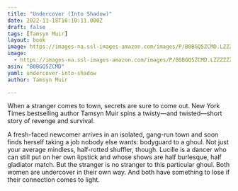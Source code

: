 ```yaml
---
title: "Undercover (Into Shadow)"
date: 2022-11-18T16:10:11.000Z
draft: false
tags: [Tamsyn Muir]
layout: book
image: https://images-na.ssl-images-amazon.com/images/P/B0BGQ5ZCMD.LZZZZZZZ.jpg
image: 
  - https://images-na.ssl-images-amazon.com/images/P/B0BGQ5ZCMD.LZZZZZZZ.jpg
asin: "B0BGQ5ZCMD"
yaml: undercover-into-shadow
author: Tamsyn Muir

---
```


When a stranger comes to town, secrets are sure to come out. New York Times bestselling author Tamsyn Muir spins a twisty—and twisted—short story of revenge and survival.  
  
A fresh-faced newcomer arrives in an isolated, gang-run town and soon finds herself taking a job nobody else wants: bodyguard to a ghoul. Not just your average mindless, half-rotted shuffler, though. Lucille is a dancer who can still put on her own lipstick and whose shows are half burlesque, half gladiator match. But the stranger is no stranger to this particular ghoul. Both women are undercover in their own way. And both have something to lose if their connection comes to light.
